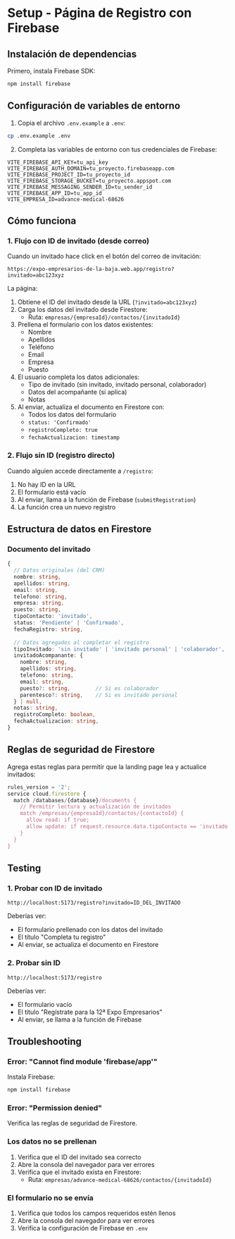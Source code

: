 # Setup - Página de Registro con Firebase

## Instalación de dependencias

Primero, instala Firebase SDK:

```bash
npm install firebase
```

## Configuración de variables de entorno

1. Copia el archivo `.env.example` a `.env`:
```bash
cp .env.example .env
```

2. Completa las variables de entorno con tus credenciales de Firebase:

```env
VITE_FIREBASE_API_KEY=tu_api_key
VITE_FIREBASE_AUTH_DOMAIN=tu_proyecto.firebaseapp.com
VITE_FIREBASE_PROJECT_ID=tu_proyecto_id
VITE_FIREBASE_STORAGE_BUCKET=tu_proyecto.appspot.com
VITE_FIREBASE_MESSAGING_SENDER_ID=tu_sender_id
VITE_FIREBASE_APP_ID=tu_app_id
VITE_EMPRESA_ID=advance-medical-68626
```

## Cómo funciona

### 1. Flujo con ID de invitado (desde correo)

Cuando un invitado hace click en el botón del correo de invitación:

```
https://expo-empresarios-de-la-baja.web.app/registro?invitado=abc123xyz
```

La página:
1. Obtiene el ID del invitado desde la URL (`?invitado=abc123xyz`)
2. Carga los datos del invitado desde Firestore:
   - Ruta: `empresas/{empresaId}/contactos/{invitadoId}`
3. Prellena el formulario con los datos existentes:
   - Nombre
   - Apellidos
   - Teléfono
   - Email
   - Empresa
   - Puesto
4. El usuario completa los datos adicionales:
   - Tipo de invitado (sin invitado, invitado personal, colaborador)
   - Datos del acompañante (si aplica)
   - Notas
5. Al enviar, actualiza el documento en Firestore con:
   - Todos los datos del formulario
   - `status: 'Confirmado'`
   - `registroCompleto: true`
   - `fechaActualizacion: timestamp`

### 2. Flujo sin ID (registro directo)

Cuando alguien accede directamente a `/registro`:

1. No hay ID en la URL
2. El formulario está vacío
3. Al enviar, llama a la función de Firebase (`submitRegistration`)
4. La función crea un nuevo registro

## Estructura de datos en Firestore

### Documento del invitado

```typescript
{
  // Datos originales (del CRM)
  nombre: string,
  apellidos: string,
  email: string,
  telefono: string,
  empresa: string,
  puesto: string,
  tipoContacto: 'invitado',
  status: 'Pendiente' | 'Confirmado',
  fechaRegistro: string,
  
  // Datos agregados al completar el registro
  tipoInvitado: 'sin invitado' | 'invitado personal' | 'colaborador',
  invitadoAcompanante: {
    nombre: string,
    apellidos: string,
    telefono: string,
    email: string,
    puesto?: string,        // Si es colaborador
    parentesco?: string,    // Si es invitado personal
  } | null,
  notas: string,
  registroCompleto: boolean,
  fechaActualizacion: string,
}
```

## Reglas de seguridad de Firestore

Agrega estas reglas para permitir que la landing page lea y actualice invitados:

```javascript
rules_version = '2';
service cloud.firestore {
  match /databases/{database}/documents {
    // Permitir lectura y actualización de invitados
    match /empresas/{empresaId}/contactos/{contactoId} {
      allow read: if true;
      allow update: if request.resource.data.tipoContacto == 'invitado';
    }
  }
}
```

## Testing

### 1. Probar con ID de invitado

```
http://localhost:5173/registro?invitado=ID_DEL_INVITADO
```

Deberías ver:
- El formulario prellenado con los datos del invitado
- El título "Completa tu registro"
- Al enviar, se actualiza el documento en Firestore

### 2. Probar sin ID

```
http://localhost:5173/registro
```

Deberías ver:
- El formulario vacío
- El título "Regístrate para la 12ª Expo Empresarios"
- Al enviar, se llama a la función de Firebase

## Troubleshooting

### Error: "Cannot find module 'firebase/app'"

Instala Firebase:
```bash
npm install firebase
```

### Error: "Permission denied"

Verifica las reglas de seguridad de Firestore.

### Los datos no se prellenan

1. Verifica que el ID del invitado sea correcto
2. Abre la consola del navegador para ver errores
3. Verifica que el invitado exista en Firestore:
   - Ruta: `empresas/advance-medical-68626/contactos/{invitadoId}`

### El formulario no se envía

1. Verifica que todos los campos requeridos estén llenos
2. Abre la consola del navegador para ver errores
3. Verifica la configuración de Firebase en `.env`
